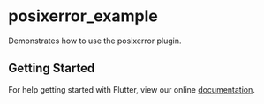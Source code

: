 # posixerror_example

Demonstrates how to use the posixerror plugin.

## Getting Started

For help getting started with Flutter, view our online
[documentation](https://flutter.io/).
